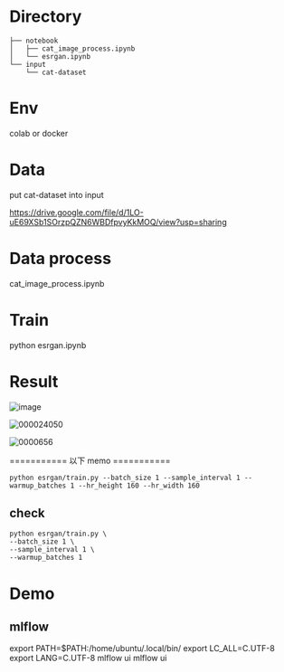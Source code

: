 # Directory

```
├── notebook
│   ├── cat_image_process.ipynb
│   └── esrgan.ipynb
└── input
    └── cat-dataset
```

# Env

colab or docker

# Data

put cat-dataset into input

https://drive.google.com/file/d/1LO-uE69XSb1SOrzpQZN6WBDfpvyKkMOQ/view?usp=sharing

# Data process

cat_image_process.ipynb

# Train

python esrgan.ipynb

# Result

![image](https://user-images.githubusercontent.com/34574033/82691642-2ef5a000-9c99-11ea-9b56-504e95c54b43.png)

![000024050](https://user-images.githubusercontent.com/34574033/82691665-3cab2580-9c99-11ea-838e-9034ebd06994.png)

![0000656](https://user-images.githubusercontent.com/34574033/82691949-bcd18b00-9c99-11ea-91d5-44726606be4b.jpg)

=========== 以下 memo ===========

```
python esrgan/train.py --batch_size 1 --sample_interval 1 --warmup_batches 1 --hr_height 160 --hr_width 160
```

## check
```
python esrgan/train.py \
--batch_size 1 \
--sample_interval 1 \
--warmup_batches 1
```

# Demo

## mlflow
export PATH=$PATH:/home/ubuntu/.local/bin/ export LC_ALL=C.UTF-8 export LANG=C.UTF-8 mlflow ui
mlflow ui
